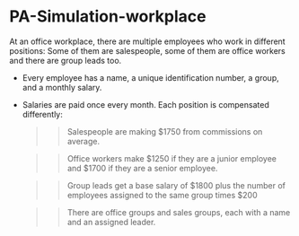 # PA-Simulation-workplace

At an office workplace, there are multiple employees who work in different positions: 
Some of them are salespeople, some of them are office workers and there are group leads too.
- Every employee has a name, a unique identification number, a group, and a monthly salary.
- Salaries are paid once every month. Each position is compensated differently:


  >> Salespeople are making $1750 from commissions on average.
  
  >> Office workers make $1250 if they are a junior employee and $1700 if they are a senior employee.
  
  >> Group leads get a base salary of $1800 plus the number of employees assigned to the same group times $200
  
  >> There are office groups and sales groups, each with a name and an assigned leader.
